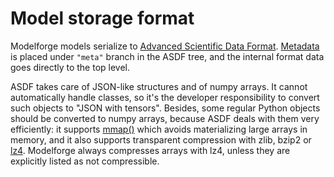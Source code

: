 # Model storage format

Modelforge models serialize to [Advanced Scientific Data Format](https://blog.sourced.tech/post/asdf/).
[Metadata](model.md) is placed under `"meta"` branch in the ASDF tree, and the internal format data
goes directly to the top level.

ASDF takes care of JSON-like structures and of numpy arrays. It cannot automatically handle
classes, so it's the developer responsibility to convert such objects to "JSON with tensors".
Besides, some regular Python objects should be converted to numpy arrays, because ASDF deals with them
very efficiently: it supports [mmap()](https://en.wikipedia.org/wiki/Memory-mapped_file) which avoids
materializing large arrays in memory, and it also supports transparent compression with zlib, bzip2 or
[lz4](https://en.wikipedia.org/wiki/LZ4_(compression_algorithm)).
Modelforge always compresses arrays with lz4, unless they are explicitly listed as not compressible.